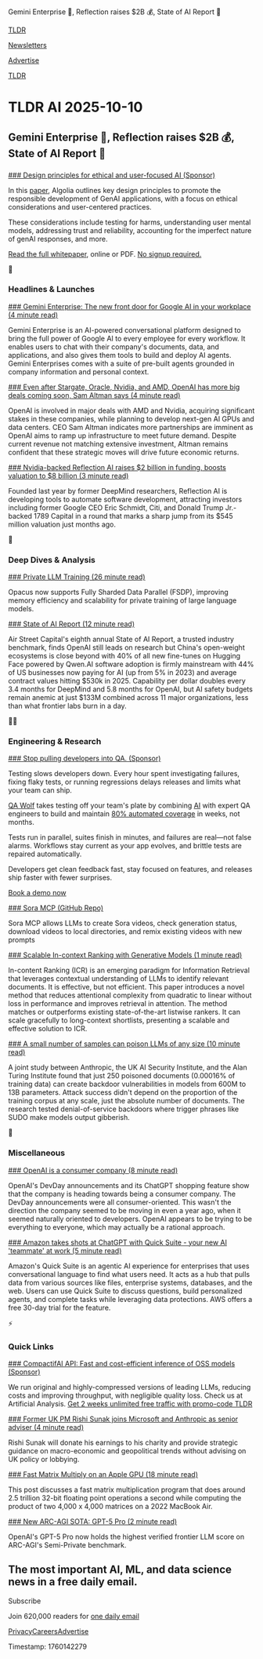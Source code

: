 Gemini Enterprise 💼, Reflection raises $2B 💰, State of AI Report 📑

[TLDR](/)

[Newsletters](/newsletters)

[Advertise](https://advertise.tldr.tech/)

[TLDR](/)

# TLDR AI 2025-10-10

## Gemini Enterprise 💼, Reflection raises $2B 💰, State of AI Report 📑

### 

[### Design principles for ethical and user-focused AI (Sponsor)](https://www.algolia.com/resources/asset/ebook-reevaluating-llm-encoders?utm_campaign=tldr_global_wnet_ecomm_reach&amp;utm_medium=display&amp;utm_source=tldr&amp;utm_content=tldr_global_wnet&amp;utm_term=ebo-reevaluating-llm-encoders&amp;utm_camp_parent=b2x_ecomm&amp;utm_2nd_camp=ecomm_tof&amp;utm_region=global&amp;utm_goal=reach&amp;utm_creative_format=prmrynwsl&amp;utm_model=cpm&amp;utm_marketing_tactic=reach)

In this [paper](https://www.algolia.com/resources/asset/ebook-reevaluating-llm-encoders?utm_campaign=tldr_global_wnet_ecomm_reach&utm_medium=display&utm_source=tldr&utm_content=tldr_global_wnet&utm_term=ebo-reevaluating-llm-encoders&utm_camp_parent=b2x_ecomm&utm_2nd_camp=ecomm_tof&utm_region=global&utm_goal=reach&utm_creative_format=prmrynwsl&utm_model=cpm&utm_marketing_tactic=reach), Algolia outlines key design principles to promote the responsible development of GenAI applications, with a focus on ethical considerations and user-centered practices.

These considerations include testing for harms, understanding user mental models, addressing trust and reliability, accounting for the imperfect nature of genAI responses, and more.

[Read the full whitepaper](https://www.algolia.com/resources/asset/ebook-reevaluating-llm-encoders?utm_campaign=tldr_global_wnet_ecomm_reach&utm_medium=display&utm_source=tldr&utm_content=tldr_global_wnet&utm_term=ebo-reevaluating-llm-encoders&utm_camp_parent=b2x_ecomm&utm_2nd_camp=ecomm_tof&utm_region=global&utm_goal=reach&utm_creative_format=prmrynwsl&utm_model=cpm&utm_marketing_tactic=reach), online or PDF. [No signup required.](https://www.algolia.com/resources/asset/ebook-reevaluating-llm-encoders?utm_campaign=tldr_global_wnet_ecomm_reach&utm_medium=display&utm_source=tldr&utm_content=tldr_global_wnet&utm_term=ebo-reevaluating-llm-encoders&utm_camp_parent=b2x_ecomm&utm_2nd_camp=ecomm_tof&utm_region=global&utm_goal=reach&utm_creative_format=prmrynwsl&utm_model=cpm&utm_marketing_tactic=reach)

🚀

### Headlines & Launches

[### Gemini Enterprise: The new front door for Google AI in your workplace (4 minute read)](https://blog.google/products/google-cloud/gemini-enterprise-sundar-pichai/?utm_source=tldrai)

Gemini Enterprise is an AI-powered conversational platform designed to bring the full power of Google AI to every employee for every workflow. It enables users to chat with their company's documents, data, and applications, and also gives them tools to build and deploy AI agents. Gemini Enterprises comes with a suite of pre-built agents grounded in company information and personal context.

[### Even after Stargate, Oracle, Nvidia, and AMD, OpenAI has more big deals coming soon, Sam Altman says (4 minute read)](https://techcrunch.com/2025/10/08/even-after-stargate-oracle-nvidia-and-amd-openai-has-more-big-deals-coming-soon-sam-altman-says/?utm_source=tldrai)

OpenAI is involved in major deals with AMD and Nvidia, acquiring significant stakes in these companies, while planning to develop next-gen AI GPUs and data centers. CEO Sam Altman indicates more partnerships are imminent as OpenAI aims to ramp up infrastructure to meet future demand. Despite current revenue not matching extensive investment, Altman remains confident that these strategic moves will drive future economic returns.

[### Nvidia-backed Reflection AI raises $2 billion in funding, boosts valuation to $8 billion (3 minute read)](https://www.reuters.com/business/nvidia-backed-reflection-ai-raises-2-billion-funding-boosts-valuation-8-billion-2025-10-09/?utm_source=tldrai)

Founded last year by former DeepMind researchers, Reflection AI is developing tools to automate software development, attracting investors including former Google CEO Eric Schmidt, Citi, and Donald Trump Jr.-backed 1789 Capital in a round that marks a sharp jump from its $545 million valuation just months ago.

🧠

### Deep Dives & Analysis

[### Private LLM Training (26 minute read)](https://pytorch.org/blog/enabling-fully-sharded-data-parallel-fsdp2-in-opacus/?utm_source=tldrai)

Opacus now supports Fully Sharded Data Parallel (FSDP), improving memory efficiency and scalability for private training of large language models.

[### State of AI Report (12 minute read)](https://threadreaderapp.com/thread/1976159936498598271.html?utm_source=tldrai)

Air Street Capital's eighth annual State of AI Report, a trusted industry benchmark, finds OpenAI still leads on research but China's open-weight ecosystems is close beyond with 40% of all new fine-tunes on Hugging Face powered by Qwen.AI software adoption is firmly mainstream with 44% of US businesses now paying for AI (up from 5% in 2023) and average contract values hitting $530k in 2025. Capability per dollar doubles every 3.4 months for DeepMind and 5.8 months for OpenAI, but AI safety budgets remain anemic at just $133M combined across 11 major organizations, less than what frontier labs burn in a day.

👨‍💻

### Engineering & Research

[### Stop pulling developers into QA. (Sponsor)](https://www.qawolf.com/?utm_source=tldrai&amp;utm_medium=newsletter&amp;utm_campaign=ACQ_All_Demo_Conversions__NewsletterAudience_-_Newsletter_StopPullingDevelopersIntoQA_20251010-None_Experiment-FALSE&amp;utm_term=headline-StopPullingDevelopersIntoQA&amp;utm_content=StopPullingDevelopersIntoQA_BookADemoNow_None_Headline%3AStopPullingDevelopersIntoQA____Newsletter-SecondaryPlacement_20251010_v1_)

Testing slows developers down. Every hour spent investigating failures, fixing flaky tests, or running regressions delays releases and limits what your team can ship.

[QA Wolf](https://www.qawolf.com/?utm_source=tldrai&utm_medium=newsletter&utm_campaign=ACQ_All_Demo_Conversions__NewsletterAudience_-_Newsletter_StopPullingDevelopersIntoQA_20251010-None_Experiment-FALSE&utm_term=body-QAWolf&utm_content=StopPullingDevelopersIntoQA_BookADemoNow_None_Headline%3AStopPullingDevelopersIntoQA____Newsletter-SecondaryPlacement_20251010_v1_) takes testing off your team's plate by combining [AI](https://www.qawolf.com/ai?utm_source=tldrai&utm_medium=newsletter&utm_campaign=ACQ_All_Demo_Conversions__NewsletterAudience_-_Newsletter_StopPullingDevelopersIntoQA_20251010-None_Experiment-FALSE&utm_term=body-AI&utm_content=StopPullingDevelopersIntoQA_BookADemoNow_None_Headline%3AStopPullingDevelopersIntoQA____Newsletter-SecondaryPlacement_20251010_v1_) with expert QA engineers to build and maintain [80% automated coverage](https://www.qawolf.com/how-it-works?utm_source=tldrai&utm_medium=newsletter&utm_campaign=ACQ_All_Demo_Conversions__NewsletterAudience_-_Newsletter_StopPullingDevelopersIntoQA_20251010-None_Experiment-FALSE&utm_term=body-80PercentAutomatedCoverage&utm_content=StopPullingDevelopersIntoQA_BookADemoNow_None_Headline%3AStopPullingDevelopersIntoQA____Newsletter-SecondaryPlacement_20251010_v1_) in weeks, not months.

Tests run in parallel, suites finish in minutes, and failures are real—not false alarms. Workflows stay current as your app evolves, and brittle tests are repaired automatically.

Developers get clean feedback fast, stay focused on features, and releases ship faster with fewer surprises.

[Book a demo now](https://www.qawolf.com/?utm_source=tldrai&utm_medium=newsletter&utm_campaign=ACQ_All_Demo_Conversions__NewsletterAudience_-_Newsletter_StopPullingDevelopersIntoQA_20251010-None_Experiment-FALSE&utm_term=cta-BookADemoNow&utm_content=StopPullingDevelopersIntoQA_BookADemoNow_None_Headline%3AStopPullingDevelopersIntoQA____Newsletter-SecondaryPlacement_20251010_v1_)

[### Sora MCP (GitHub Repo)](https://github.com/Doriandarko/sora-mcp?utm_source=tldrai)

Sora MCP allows LLMs to create Sora videos, check generation status, download videos to local directories, and remix existing videos with new prompts

[### Scalable In-context Ranking with Generative Models (1 minute read)](https://arxiv.org/abs/2510.05396?utm_source=tldrai)

In-content Ranking (ICR) is an emerging paradigm for Information Retrieval that leverages contextual understanding of LLMs to identify relevant documents. It is effective, but not efficient. This paper introduces a novel method that reduces attentional complexity from quadratic to linear without loss in performance and improves retrieval in attention. The method matches or outperforms existing state-of-the-art listwise rankers. It can scale gracefully to long-context shortlists, presenting a scalable and effective solution to ICR.

[### A small number of samples can poison LLMs of any size (10 minute read)](https://www.anthropic.com/research/small-samples-poison?utm_source=tldrai)

A joint study between Anthropic, the UK AI Security Institute, and the Alan Turing Institute found that just 250 poisoned documents (0.00016% of training data) can create backdoor vulnerabilities in models from 600M to 13B parameters. Attack success didn't depend on the proportion of the training corpus at any scale, just the absolute number of documents. The research tested denial-of-service backdoors where trigger phrases like SUDO make models output gibberish.

🎁

### Miscellaneous

[### OpenAI is a consumer company (8 minute read)](https://frontierai.substack.com/p/openai-is-a-consumer-company?utm_source=tldrai)

OpenAI's DevDay announcements and its ChatGPT shopping feature show that the company is heading towards being a consumer company. The DevDay announcements were all consumer-oriented. This wasn't the direction the company seemed to be moving in even a year ago, when it seemed naturally oriented to developers. OpenAI appears to be trying to be everything to everyone, which may actually be a rational approach.

[### Amazon takes shots at ChatGPT with Quick Suite - your new AI 'teammate' at work (5 minute read)](https://www.zdnet.com/article/amazon-takes-shots-at-chatgpt-with-quick-suite-your-new-ai-teammate-at-work/?utm_source=tldrai)

Amazon's Quick Suite is an agentic AI experience for enterprises that uses conversational language to find what users need. It acts as a hub that pulls data from various sources like files, enterprise systems, databases, and the web. Users can use Quick Suite to discuss questions, build personalized agents, and complete tasks while leveraging data protections. AWS offers a free 30-day trial for the feature.

⚡️

### Quick Links

[### CompactifAI API: Fast and cost-efficient inference of OSS models (Sponsor)](https://forms.monday.com/forms/3f5fb79aa60ed7e49272aa1dec54be7b?r=euc1&amp;utm_source=tldrai)

We run original and highly-compressed versions of leading LLMs, reducing costs and improving throughput, with negligible quality loss. Check us at Artificial Analysis. [Get 2 weeks unlimited free traffic with promo-code TLDR](https://forms.monday.com/forms/3f5fb79aa60ed7e49272aa1dec54be7b?r=euc1)

[### Former UK PM Rishi Sunak joins Microsoft and Anthropic as senior adviser (4 minute read)](https://www.theguardian.com/politics/2025/oct/09/rishi-sunak-takes-advisory-roles-with-microsoft-and-ai-firm-anthropic?utm_source=tldrai)

Rishi Sunak will donate his earnings to his charity and provide strategic guidance on macro-economic and geopolitical trends without advising on UK policy or lobbying.

[### Fast Matrix Multiply on an Apple GPU (18 minute read)](https://percisely.xyz/gemm?utm_source=tldrai)

This post discusses a fast matrix multiplication program that does around 2.5 trillion 32-bit floating point operations a second while computing the product of two 4,000 x 4,000 matrices on a 2022 MacBook Air.

[### New ARC-AGI SOTA: GPT-5 Pro (2 minute read)](https://threadreaderapp.com/thread/1976329182893441209.html?utm_source=tldrai)

OpenAI's GPT-5 Pro now holds the highest verified frontier LLM score on ARC-AGI's Semi-Private benchmark.

## The most important AI, ML, and data science news in a free daily email.

Subscribe

Join 620,000 readers for [one daily email](/api/latest/ai)

[Privacy](/privacy)[Careers](https://jobs.ashbyhq.com/tldr.tech)[Advertise](/ai/advertise)

Timestamp: 1760142279